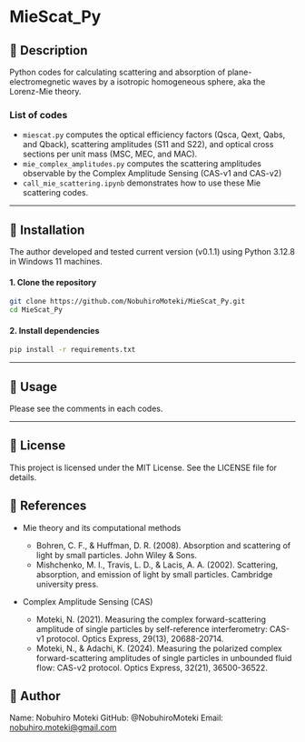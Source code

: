 # MieScat_Py

## 📌 Description
Python codes for calculating scattering and absorption of plane-electromegnetic waves by a isotropic homogeneous sphere, aka the Lorenz-Mie theory.

### List of codes
- `miescat.py` computes the optical efficiency factors (Qsca, Qext, Qabs, and Qback), scattering amplitudes (S11 and S22), and optical cross sections per unit mass (MSC, MEC, and MAC).
- `mie_complex_amplitudes.py` computes the scattering amplitudes observable by the Complex Amplitude Sensing (CAS-v1 and CAS-v2) 
- `call_mie_scattering.ipynb` demonstrates how to use these Mie scattering codes.

---

## 🚀 Installation

The author developed and tested current version (v0.1.1) using Python 3.12.8 in Windows 11 machines.

#### 1. Clone the repository
```sh
git clone https://github.com/NobuhiroMoteki/MieScat_Py.git
cd MieScat_Py
```

#### 2. Install dependencies
```sh
pip install -r requirements.txt
```
---

## 🔧 Usage

Please see the comments in each codes.

---

## 📝 License
This project is licensed under the MIT License. See the LICENSE file for details.

## 📖 References
- Mie theory and its computational methods
    - Bohren, C. F., & Huffman, D. R. (2008). Absorption and scattering of light by small particles. John Wiley & Sons.
    - Mishchenko, M. I., Travis, L. D., & Lacis, A. A. (2002). Scattering, absorption, and emission of light by small particles. Cambridge university press.
  
- Complex Amplitude Sensing (CAS)
    - Moteki, N. (2021). Measuring the complex forward-scattering amplitude of single particles by self-reference interferometry: CAS-v1 protocol. Optics Express, 29(13), 20688-20714.
    - Moteki, N., & Adachi, K. (2024). Measuring the polarized complex forward-scattering amplitudes of single particles in unbounded fluid flow: CAS-v2 protocol. Optics Express, 32(21), 36500-36522.



## 📢 Author
Name: Nobuhiro Moteki
GitHub: @NobuhiroMoteki
Email: nobuhiro.moteki@gmail.com


